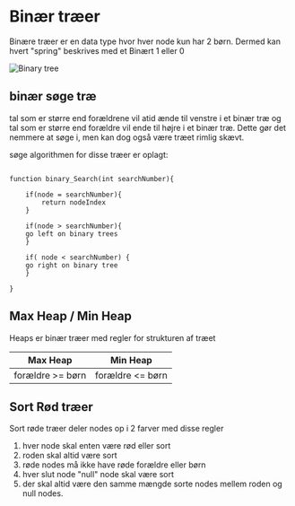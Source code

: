 # Binær træer
Binære træer er en data type hvor hver node kun har 2 børn. Dermed kan hvert "spring" beskrives med et Binært 1 eller 0

![Binary tree](https://external-content.duckduckgo.com/iu/?u=https%3A%2F%2Fi.stack.imgur.com%2FJLOyT.png&f=1&nofb=1&ipt=97e67a0f0b308dc298d54a29e8ebe380cb465535a14f576d53e70fd1fc8fde4e&ipo=images)

## binær søge træ
tal som er større end forældrene vil atid ænde til venstre i et binær træ og tal som er større end forældre vil ende til højre i et binær træ. Dette gør det nemmere at søge i, men kan dog også være træet rimlig skævt.

søge algorithmen for disse træer er oplagt:

```

function binary_Search(int searchNumber){

    if(node = searchNumber){
        return nodeIndex
    }

    if(node > searchNumber){
    go left on binary trees
    }

    if( node < searchNumber) {
    go right on binary tree
    }

}

```


## Max Heap / Min Heap
Heaps er binær træer med regler for strukturen af træet

|**Max Heap**|**Min Heap**|
|------------|------------|
|forældre >= børn| forældre <= børn|

## Sort Rød træer
Sort røde træer deler nodes op i 2 farver med disse regler

1. hver node skal enten være rød eller sort
2. roden skal altid være sort
3. røde nodes må ikke have røde forældre eller børn
4. hver slut node "null" node skal være sort
5. der skal altid være den samme mængde sorte nodes mellem roden og null nodes.



